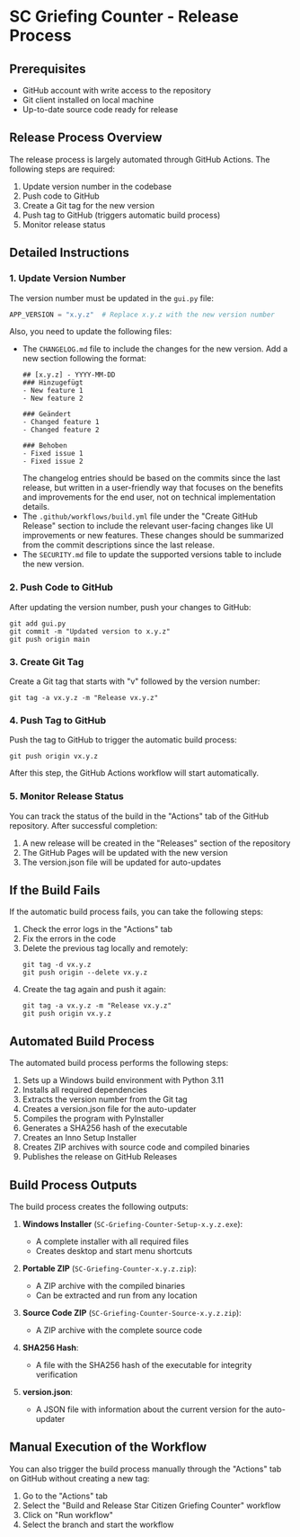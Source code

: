 # SC Griefing Counter - Release Process

## Prerequisites

- GitHub account with write access to the repository
- Git client installed on local machine
- Up-to-date source code ready for release

## Release Process Overview

The release process is largely automated through GitHub Actions. The following steps are required:

1. Update version number in the codebase
2. Push code to GitHub
3. Create a Git tag for the new version
4. Push tag to GitHub (triggers automatic build process)
5. Monitor release status

## Detailed Instructions

### 1. Update Version Number

The version number must be updated in the `gui.py` file:

```python
APP_VERSION = "x.y.z"  # Replace x.y.z with the new version number
```

Also, you need to update the following files:
- The `CHANGELOG.md` file to include the changes for the new version. Add a new section following the format:
  ```
  ## [x.y.z] - YYYY-MM-DD
  ### Hinzugefügt
  - New feature 1
  - New feature 2
  
  ### Geändert
  - Changed feature 1
  - Changed feature 2
  
  ### Behoben
  - Fixed issue 1
  - Fixed issue 2
  ```
  The changelog entries should be based on the commits since the last release, but written in a user-friendly way that focuses on the benefits and improvements for the end user, not on technical implementation details.
- The `.github/workflows/build.yml` file under the "Create GitHub Release" section to include the relevant user-facing changes like UI improvements or new features. These changes should be summarized from the commit descriptions since the last release.
- The `SECURITY.md` file to update the supported versions table to include the new version.

### 2. Push Code to GitHub

After updating the version number, push your changes to GitHub:

```
git add gui.py
git commit -m "Updated version to x.y.z"
git push origin main
```

### 3. Create Git Tag

Create a Git tag that starts with "v" followed by the version number:

```
git tag -a vx.y.z -m "Release vx.y.z"
```

### 4. Push Tag to GitHub

Push the tag to GitHub to trigger the automatic build process:

```
git push origin vx.y.z
```

After this step, the GitHub Actions workflow will start automatically.

### 5. Monitor Release Status

You can track the status of the build in the "Actions" tab of the GitHub repository. After successful completion:

1. A new release will be created in the "Releases" section of the repository
2. The GitHub Pages will be updated with the new version
3. The version.json file will be updated for auto-updates

## If the Build Fails

If the automatic build process fails, you can take the following steps:

1. Check the error logs in the "Actions" tab
2. Fix the errors in the code
3. Delete the previous tag locally and remotely:
   ```
   git tag -d vx.y.z
   git push origin --delete vx.y.z
   ```
4. Create the tag again and push it again:
   ```
   git tag -a vx.y.z -m "Release vx.y.z"
   git push origin vx.y.z
   ```

## Automated Build Process

The automated build process performs the following steps:

1. Sets up a Windows build environment with Python 3.11
2. Installs all required dependencies
3. Extracts the version number from the Git tag
4. Creates a version.json file for the auto-updater
5. Compiles the program with PyInstaller
6. Generates a SHA256 hash of the executable
7. Creates an Inno Setup Installer
8. Creates ZIP archives with source code and compiled binaries
9. Publishes the release on GitHub Releases

## Build Process Outputs

The build process creates the following outputs:

1. **Windows Installer** (`SC-Griefing-Counter-Setup-x.y.z.exe`):
   - A complete installer with all required files
   - Creates desktop and start menu shortcuts

2. **Portable ZIP** (`SC-Griefing-Counter-x.y.z.zip`):
   - A ZIP archive with the compiled binaries
   - Can be extracted and run from any location

3. **Source Code ZIP** (`SC-Griefing-Counter-Source-x.y.z.zip`):
   - A ZIP archive with the complete source code

4. **SHA256 Hash**:
   - A file with the SHA256 hash of the executable for integrity verification

5. **version.json**:
   - A JSON file with information about the current version for the auto-updater

## Manual Execution of the Workflow

You can also trigger the build process manually through the "Actions" tab on GitHub without creating a new tag:

1. Go to the "Actions" tab
2. Select the "Build and Release Star Citizen Griefing Counter" workflow
3. Click on "Run workflow"
4. Select the branch and start the workflow